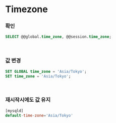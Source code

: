 Timezone
===

### 확인
```sql
SELECT @@global.time_zone, @@session.time_zone;
```

<br>

### 값 변경
```sql
SET GLOBAL time_zone = 'Asia/Tokyo';
SET time_zone = 'Asia/Tokyo';
```

<br>

### 재시작시에도 값 유지
```sql
[mysqld]
default-time-zone='Asia/Tokyo'
```

<br>

